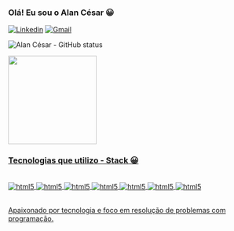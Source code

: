 ### Olá! Eu sou o Alan César 😀

[![Linkedin](https://img.shields.io/badge/LinkedIn-0077B5?style=for-the-badge&logo=linkedin&logoColor=white)](https://www.linkedin.com/in/alan-c%C3%A9sar-883998154/)
[![Gmail](https://img.shields.io/badge/Gmail-D14836?style=for-the-badge&logo=gmail&logoColor=white)]([https://www.linkedin.com/in/alan-c%C3%A9sar-883998154/](https://mail.google.com/mail/u/0/alancarloscesar@gmail.com))

![Alan César - GitHub status](https://github-readme-stats.vercel.app/api?username=alancarloscesar&show_icons=true&theme=dracula)

<div>
  <a href="https://github.com/alancarloscesar">
  <img height="180em" src="https://github-readme-stats.vercel.app/api/top-langs/?username=alancarloscesar&layout=compact&langs_count=7&theme=dracula"/>
</div>

### Tecnologias que utilizo - Stack 😀

<div style="display: inline_block"></br>
    <img align="center" alt="html5" src="https://img.shields.io/badge/HTML5-E34F26?style=for-the-badge&logo=html5&logoColor=white" />
    <img align="center" alt="html5" src="https://img.shields.io/badge/CSS3-1572B6?style=for-the-badge&logo=css3&logoColor=white" />
    <img align="center" alt="html5" src="https://img.shields.io/badge/JavaScript-F7DF1E?style=for-the-badge&logo=javascript&logoColor=black" />
    <img align="center" alt="html5" src="https://img.shields.io/badge/React-20232A?style=for-the-badge&logo=react&logoColor=61DAFB" />
    <img align="center" alt="html5" src="https://img.shields.io/badge/React_Native-20232A?style=for-the-badge&logo=react&logoColor=61DAFB" />
    <img align="center" alt="html5" src="https://img.shields.io/badge/styled--components-DB7093?style=for-the-badge&logo=styled-components&logoColor=white" />
    <img align="center" alt="html5" src="https://img.shields.io/badge/Bootstrap-563D7C?style=for-the-badge&logo=bootstrap&logoColor=white" />
</div><br/>



Apaixonado por tecnologia e foco em resolução de problemas com programação.





